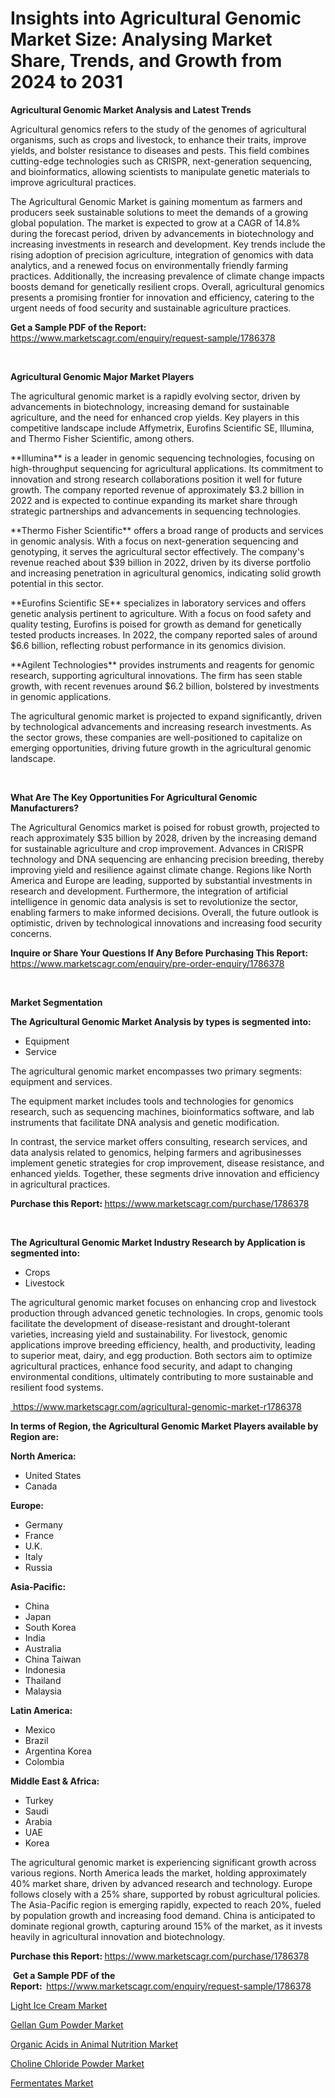 <p><h1>Insights into Agricultural Genomic Market Size: Analysing Market Share, Trends, and Growth from 2024 to 2031</h1></p><p><strong>Agricultural Genomic Market Analysis and Latest Trends</strong></p>
<p><p>Agricultural genomics refers to the study of the genomes of agricultural organisms, such as crops and livestock, to enhance their traits, improve yields, and bolster resistance to diseases and pests. This field combines cutting-edge technologies such as CRISPR, next-generation sequencing, and bioinformatics, allowing scientists to manipulate genetic materials to improve agricultural practices. </p><p>The Agricultural Genomic Market is gaining momentum as farmers and producers seek sustainable solutions to meet the demands of a growing global population. The market is expected to grow at a CAGR of 14.8% during the forecast period, driven by advancements in biotechnology and increasing investments in research and development. Key trends include the rising adoption of precision agriculture, integration of genomics with data analytics, and a renewed focus on environmentally friendly farming practices. Additionally, the increasing prevalence of climate change impacts boosts demand for genetically resilient crops. Overall, agricultural genomics presents a promising frontier for innovation and efficiency, catering to the urgent needs of food security and sustainable agriculture practices.</p></p>
<p><strong>Get a Sample PDF of the Report:&nbsp;</strong> <a href="https://www.marketscagr.com/enquiry/request-sample/1786378?utm_campaign=1868&utm_medium=2&utm_source=Github&utm_content=ia&utm_term=19122024&utm_id=agricultural-genomic">https://www.marketscagr.com/enquiry/request-sample/1786378</a></p>
<p>&nbsp;</p>
<p><strong>Agricultural Genomic Major Market Players</strong></p>
<p><p>The agricultural genomic market is a rapidly evolving sector, driven by advancements in biotechnology, increasing demand for sustainable agriculture, and the need for enhanced crop yields. Key players in this competitive landscape include Affymetrix, Eurofins Scientific SE, Illumina, and Thermo Fisher Scientific, among others.</p><p>**Illumina** is a leader in genomic sequencing technologies, focusing on high-throughput sequencing for agricultural applications. Its commitment to innovation and strong research collaborations position it well for future growth. The company reported revenue of approximately $3.2 billion in 2022 and is expected to continue expanding its market share through strategic partnerships and advancements in sequencing technologies.</p><p>**Thermo Fisher Scientific** offers a broad range of products and services in genomic analysis. With a focus on next-generation sequencing and genotyping, it serves the agricultural sector effectively. The company's revenue reached about $39 billion in 2022, driven by its diverse portfolio and increasing penetration in agricultural genomics, indicating solid growth potential in this sector.</p><p>**Eurofins Scientific SE** specializes in laboratory services and offers genetic analysis pertinent to agriculture. With a focus on food safety and quality testing, Eurofins is poised for growth as demand for genetically tested products increases. In 2022, the company reported sales of around $6.6 billion, reflecting robust performance in its genomics division.</p><p>**Agilent Technologies** provides instruments and reagents for genomic research, supporting agricultural innovations. The firm has seen stable growth, with recent revenues around $6.2 billion, bolstered by investments in genomic applications.</p><p>The agricultural genomic market is projected to expand significantly, driven by technological advancements and increasing research investments. As the sector grows, these companies are well-positioned to capitalize on emerging opportunities, driving future growth in the agricultural genomic landscape.</p></p>
<p>&nbsp;</p>
<p><strong>What Are The Key Opportunities For Agricultural Genomic Manufacturers?</strong></p>
<p><p>The Agricultural Genomics market is poised for robust growth, projected to reach approximately $35 billion by 2028, driven by the increasing demand for sustainable agriculture and crop improvement. Advances in CRISPR technology and DNA sequencing are enhancing precision breeding, thereby improving yield and resilience against climate change. Regions like North America and Europe are leading, supported by substantial investments in research and development. Furthermore, the integration of artificial intelligence in genomic data analysis is set to revolutionize the sector, enabling farmers to make informed decisions. Overall, the future outlook is optimistic, driven by technological innovations and increasing food security concerns.</p></p>
<p><strong>Inquire or Share Your Questions If Any Before Purchasing This Report:</strong> <a href="https://www.marketscagr.com/enquiry/pre-order-enquiry/1786378?utm_campaign=1868&utm_medium=2&utm_source=Github&utm_content=ia&utm_term=19122024&utm_id=agricultural-genomic">https://www.marketscagr.com/enquiry/pre-order-enquiry/1786378</a></p>
<p>&nbsp;</p>
<p><strong>Market Segmentation</strong></p>
<p><strong>The Agricultural Genomic Market Analysis by types is segmented into:</strong></p>
<p><ul><li>Equipment</li><li>Service</li></ul></p>
<p><p>The agricultural genomic market encompasses two primary segments: equipment and services. </p><p>The equipment market includes tools and technologies for genomics research, such as sequencing machines, bioinformatics software, and lab instruments that facilitate DNA analysis and genetic modification. </p><p>In contrast, the service market offers consulting, research services, and data analysis related to genomics, helping farmers and agribusinesses implement genetic strategies for crop improvement, disease resistance, and enhanced yields. Together, these segments drive innovation and efficiency in agricultural practices.</p></p>
<p><strong>Purchase this Report:&nbsp;</strong><a href="https://www.marketscagr.com/purchase/1786378?utm_campaign=1868&utm_medium=2&utm_source=Github&utm_content=ia&utm_term=19122024&utm_id=agricultural-genomic">https://www.marketscagr.com/purchase/1786378</a></p>
<p>&nbsp;</p>
<p><strong>The Agricultural Genomic Market Industry Research by Application is segmented into:</strong></p>
<p><ul><li>Crops</li><li>Livestock</li></ul></p>
<p><p>The agricultural genomic market focuses on enhancing crop and livestock production through advanced genetic technologies. In crops, genomic tools facilitate the development of disease-resistant and drought-tolerant varieties, increasing yield and sustainability. For livestock, genomic applications improve breeding efficiency, health, and productivity, leading to superior meat, dairy, and egg production. Both sectors aim to optimize agricultural practices, enhance food security, and adapt to changing environmental conditions, ultimately contributing to more sustainable and resilient food systems.</p></p>
<p><a href="https://www.marketscagr.com/agricultural-genomic-market-r1786378?utm_campaign=1868&utm_medium=2&utm_source=Github&utm_content=ia&utm_term=19122024&utm_id=agricultural-genomic">&nbsp;https://www.marketscagr.com/agricultural-genomic-market-r1786378</a></p>
<p><strong>In terms of Region, the Agricultural Genomic Market Players available by Region are:</strong></p>
<p>
    <p> <strong> North America: </strong>
        <ul>
            <li>United States</li>
            <li>Canada</li>
        </ul>
        </p> 
    <p> <strong> Europe: </strong>
        <ul>
            <li>Germany</li>
            <li>France</li>
            <li>U.K.</li>
            <li>Italy</li>
            <li>Russia</li>
        </ul>
        </p> 
    <p> <strong> Asia-Pacific: </strong>
        <ul>
            <li>China</li>
            <li>Japan</li>
            <li>South Korea</li>
            <li>India</li>
            <li>Australia</li>
            <li>China Taiwan</li>
            <li>Indonesia</li>
            <li>Thailand</li>
            <li>Malaysia</li>
        </ul>
        </p> 
    <p> <strong> Latin America: </strong>
        <ul>
            <li>Mexico</li>
            <li>Brazil</li>
            <li>Argentina Korea</li>
            <li>Colombia</li>
        </ul>
        </p> 
    <p> <strong> Middle East & Africa: </strong>
        <ul>
            <li>Turkey</li>
            <li>Saudi</li>
            <li>Arabia</li>
            <li>UAE</li>
            <li>Korea</li>
        </ul>
    </p>
    </p>
<p><p>The agricultural genomic market is experiencing significant growth across various regions. North America leads the market, holding approximately 40% market share, driven by advanced research and technology. Europe follows closely with a 25% share, supported by robust agricultural policies. The Asia-Pacific region is emerging rapidly, expected to reach 20%, fueled by population growth and increasing food demand. China is anticipated to dominate regional growth, capturing around 15% of the market, as it invests heavily in agricultural innovation and biotechnology.</p></p>
<p><strong>Purchase this Report: </strong><a href="https://www.marketscagr.com/purchase/1786378?utm_campaign=1868&utm_medium=2&utm_source=Github&utm_content=ia&utm_term=19122024&utm_id=agricultural-genomic">https://www.marketscagr.com/purchase/1786378</a></p>
<p>&nbsp;<strong>Get a Sample PDF of the Report:&nbsp;&nbsp;</strong><a href="https://www.marketscagr.com/enquiry/request-sample/1786378?utm_campaign=1868&utm_medium=2&utm_source=Github&utm_content=ia&utm_term=19122024&utm_id=agricultural-genomic">https://www.marketscagr.com/enquiry/request-sample/1786378</a></p>
<p><strong></strong></p>
<p><p><a href="https://www.linkedin.com/pulse/navigating-light-ice-cream-market-size-using-10-cagr-iwjnf?utm_campaign=1868&utm_medium=2&utm_source=Github&utm_content=ia&utm_term=19122024&utm_id=agricultural-genomic">Light Ice Cream Market</a></p><p><a href="https://www.linkedin.com/pulse/market-outlook-gellan-gum-powder-industry-from-2024-2031-projected-mp1rc?utm_campaign=1868&utm_medium=2&utm_source=Github&utm_content=ia&utm_term=19122024&utm_id=agricultural-genomic">Gellan Gum Powder Market</a></p><p><a href="https://www.linkedin.com/pulse/organic-acids-animal-nutrition-market-analysis-current-trends-wgydc?utm_campaign=1868&utm_medium=2&utm_source=Github&utm_content=ia&utm_term=19122024&utm_id=agricultural-genomic">Organic Acids in Animal Nutrition Market</a></p><p><a href="https://www.linkedin.com/pulse/report-choline-chloride-powder-market-rapid-expansion-cagr-64-ccbgc?utm_campaign=1868&utm_medium=2&utm_source=Github&utm_content=ia&utm_term=19122024&utm_id=agricultural-genomic">Choline Chloride Powder Market</a></p><p><a href="https://www.linkedin.com/pulse/f-my-mkt-intel-xkfif?utm_campaign=1868&utm_medium=2&utm_source=Github&utm_content=ia&utm_term=19122024&utm_id=agricultural-genomic">Fermentates Market</a></p></p>